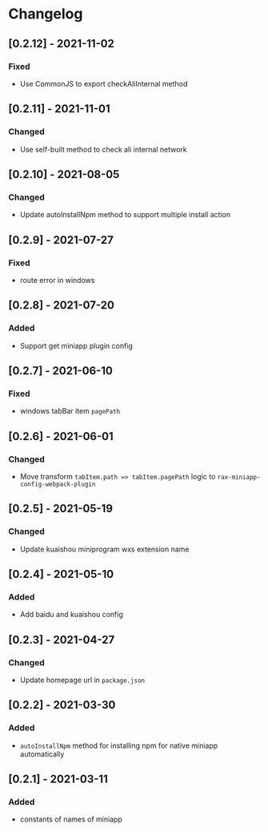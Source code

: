 # Changelog

## [0.2.12] - 2021-11-02

### Fixed

- Use CommonJS to export checkAliInternal method

## [0.2.11] - 2021-11-01

### Changed

- Use self-built method to check ali internal network

## [0.2.10] - 2021-08-05

### Changed

- Update autoInstallNpm method to support multiple install action

## [0.2.9] - 2021-07-27

### Fixed

- route error in windows

## [0.2.8] - 2021-07-20

### Added

- Support get miniapp plugin config

## [0.2.7] - 2021-06-10

### Fixed

- windows tabBar item `pagePath`

## [0.2.6] - 2021-06-01

### Changed

- Move transform `tabItem.path => tabItem.pagePath` logic to `rax-miniapp-config-webpack-plugin`

## [0.2.5] - 2021-05-19

### Changed

- Update kuaishou miniprogram wxs extension name

## [0.2.4] - 2021-05-10

### Added

- Add baidu and kuaishou config

## [0.2.3] - 2021-04-27

### Changed

- Update homepage url in `package.json`

## [0.2.2] - 2021-03-30

### Added

- `autoInstallNpm` method for installing npm for native miniapp automatically

## [0.2.1] - 2021-03-11

### Added

- constants of names of miniapp

